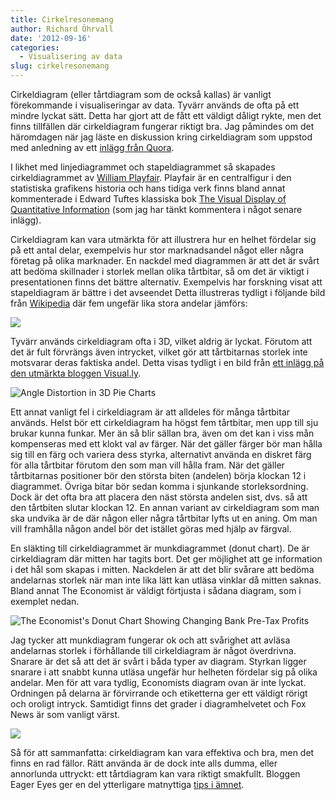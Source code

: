 ```yaml
---
title: Cirkelresonemang
author: Richard Öhrvall
date: '2012-09-16'
categories:
  - Visualisering av data
slug: cirkelresonemang
---
```


Cirkeldiagram (eller tårtdiagram som de också kallas) är vanligt förekommande i visualiseringar av data. Tyvärr används de ofta på ett mindre lyckat sätt. Detta har gjort att de fått ett väldigt dåligt rykte, men det finns tillfällen där cirkeldiagram fungerar riktigt bra. Jag påmindes om det häromdagen när jag läste en diskussion kring cirkeldiagram som uppstod med anledning av ett [inlägg från Quora](http://www.quora.com/How-and-why-are-pie-charts-considered-evil-by-data-visualization-experts).

I likhet med linjediagrammet och stapeldiagrammet så skapades cirkeldiagrammet av [William Playfair](http://en.wikipedia.org/wiki/William_Playfair). Playfair är en centralfigur i den statistiska grafikens historia och hans tidiga verk finns bland annat kommenterade i Edward Tuftes klassiska bok [The Visual Display of Quantitative Information](http://www.edwardtufte.com/tufte/books_vdqi) (som jag har tänkt kommentera i något senare inlägg).

Cirkeldiagram kan vara utmärkta för att illustrera hur en helhet fördelar sig på ett antal delar, exempelvis hur stor marknadsandel något eller några företag på olika marknader. En nackdel med diagrammen är att det är svårt att bedöma skillnader i storlek mellan olika tårtbitar, så om det är viktigt i presentationen finns det bättre alternativ. Exempelvis har forskning visat att stapeldiagram är bättre i det avseendet Detta illustreras tydligt i följande bild från [Wikipedia](http://en.wikipedia.org/wiki/Pie_chart) där fem ungefär lika stora andelar jämförs:

![](http://upload.wikimedia.org/wikipedia/commons/thumb/b/b4/Piecharts.svg/300px-Piecharts.svg.png)

Tyvärr används cirkeldiagram ofta i 3D, vilket aldrig är lyckat. Förutom att det är fult förvrängs även intrycket, vilket gör att tårtbitarnas storlek inte motsvarar deras faktiska andel. Detta visas tydligt i en bild från [ett inlägg på den utmärkta bloggen Visual.ly](http://blog.visual.ly/2ds-company-3ds-a-crowd/).

![Angle Distortion in 3D Pie Charts](http://blog.visual.ly/wp-content/uploads/2011/12/609x321xpie_angle.png,q547b7b.pagespeed.ic.6vNQPyCFR6.png)

Ett annat vanligt fel i cirkeldiagram är att alldeles för många tårtbitar används. Helst bör ett cirkeldiagram ha högst fem tårtbitar, men upp till sju brukar kunna funkar. Mer än så blir sällan bra, även om det kan i viss mån kompenseras med ett klokt val av färger. När det gäller färger bör man hålla sig till en färg och variera dess styrka, alternativt använda en diskret färg för alla tårtbitar förutom den som man vill hålla fram. När det gäller tårtbitarnas positioner bör den största biten (andelen) börja klockan 12 i diagrammet. Övriga bitar bör sedan komma i sjunkande storleksordning. Dock är det ofta bra att placera den näst största andelen sist, dvs. så att den tårtbiten slutar klockan 12. En annan variant av cirkeldiagram som man ska undvika är de där någon eller några tårtbitar lyfts ut en aning. Om man vill framhålla någon andel bör det istället göras med hjälp av färgval.

En släkting till cirkeldiagrammet är munkdiagrammet (donut chart). De är cirkeldiagram där mitten har tagits bort. Det ger möjlighet att ge information i det hål som skapas i mitten. Nackdelen är att det blir svårare att bedöma andelarnas storlek när man inte lika lätt kan utläsa vinklar då mitten saknas. Bland annat The Economist är väldigt förtjusta i sådana diagram, som i exemplet nedan.

![The Economist's Donut Chart Showing Changing Bank Pre-Tax Profits](http://peltiertech.com/images/2012-07/20120707_woc530.png)

Jag tycker att munkdiagram fungerar ok och att svårighet att avläsa andelarnas storlek i förhållande till cirkeldiagram är något överdrivna. Snarare är det så att det är svårt i båda typer av diagram. Styrkan ligger snarare i att snabbt kunna utläsa ungefär hur helheten fördelar sig på olika andelar. Men för att vara tydlig, Economists diagram ovan är inte lyckat. Ordningen på delarna är förvirrande och etiketterna ger ett väldigt rörigt och oroligt intryck. Samtidigt finns det grader i diagramhelvetet och Fox News är som vanligt värst.

![](/img/wp/foxpie.jpg)

Så för att sammanfatta: cirkeldiagram kan vara effektiva och bra, men det finns en rad fällor. Rätt använda är de dock inte alls dumma, eller annorlunda uttryckt: ett tårtdiagram kan vara riktigt smakfullt. Bloggen Eager Eyes ger en del ytterligare matnyttiga [tips i ämnet](http://eagereyes.org/techniques/pie-charts).

